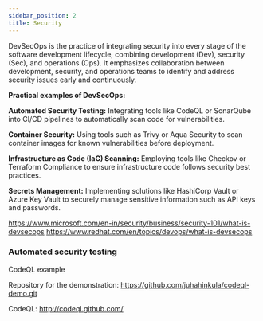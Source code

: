 ```yaml
---
sidebar_position: 2
title: Security
---
```


DevSecOps is the practice of integrating security into every stage of the software development lifecycle, combining development (Dev), security (Sec), and operations (Ops). It emphasizes collaboration between development, security, and operations teams to identify and address security issues early and continuously.

**Practical examples of DevSecOps:**

**Automated Security Testing:** Integrating tools like CodeQL or SonarQube into CI/CD pipelines to automatically scan code for vulnerabilities.

**Container Security:** Using tools such as Trivy or Aqua Security to scan container images for known vulnerabilities before deployment.

**Infrastructure as Code (IaC) Scanning:** Employing tools like Checkov or Terraform Compliance to ensure infrastructure code follows security best practices.

**Secrets Management:** Implementing solutions like HashiCorp Vault or Azure Key Vault to securely manage sensitive information such as API keys and passwords.

https://www.microsoft.com/en-in/security/business/security-101/what-is-devsecops
https://www.redhat.com/en/topics/devops/what-is-devsecops

### Automated security testing

CodeQL example

Repository for the demonstration: https://github.com/juhahinkula/codeql-demo.git

CodeQL: http://codeql.github.com/
